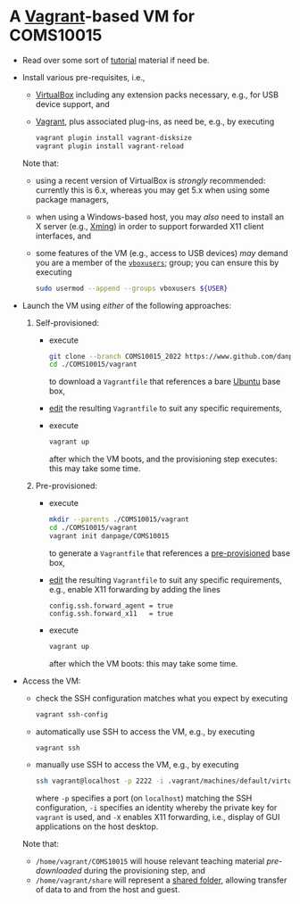 # A [Vagrant](https://www.vagrantup.com)-based VM for COMS10015

<!--- -------------------------------------------------------------------- --->

- Read over some sort of
  [tutorial](https://www.google.com/search?q=vagrant+tutorial)
  material if need be.

- Install various pre-requisites, i.e.,

  - [VirtualBox](https://www.virtualbox.org)
    including any extension packs necessary, e.g., for USB device support,
    and
  - [Vagrant](https://www.vagrantup.com),
    plus associated plug-ins, as need be, e.g., by executing

    ```sh
    vagrant plugin install vagrant-disksize
    vagrant plugin install vagrant-reload
    ```

  Note that:

  - using a recent version of VirtualBox is *strongly* recommended:
    currently this is 6.x, whereas you may get 5.x when using some
    package managers,
  - when using a Windows-based host, you may *also* need to install
    an X server 
    (e.g., [Xming](https://freedesktop.org/wiki/Xming))
    in order to support forwarded X11 client interfaces,
    and
  - some features of the VM
    (e.g., access to USB devices)
    *may* demand you are a member of the
    [`vboxusers`](https://www.virtualbox.org/manual/ch02.html#install-linux-vboxusers);
    group; you can ensure this by executing

    ```sh
    sudo usermod --append --groups vboxusers ${USER}
    ```

- Launch the VM using *either* of the following approaches:

  1. Self-provisioned:

     - execute

       ```sh
       git clone --branch COMS10015_2022 https://www.github.com/danpage/COMS10015.git ./COMS10015
       cd ./COMS10015/vagrant
       ```

       to 
       download
       a `Vagrantfile` 
       that references a
       bare [Ubuntu](https://app.vagrantup.com/ubuntu/boxes/bionic64)
       base box,

     - [edit](https://www.vagrantup.com/docs/vagrantfile) 
       the resulting `Vagrantfile` to suit any specific requirements,

     - execute 

       ```sh
       vagrant up
       ```

       after which the VM boots, and the provisioning step executes:
       this may take some time.

  2. Pre-provisioned:

     - execute

       ```sh
       mkdir --parents ./COMS10015/vagrant
       cd ./COMS10015/vagrant
       vagrant init danpage/COMS10015
       ```

       to 
       generate
       a `Vagrantfile`
       that references a
       [pre-provisioned](https://app.vagrantup.com/danpage/boxes/COMS10015)
       base box,

     - [edit](https://www.vagrantup.com/docs/vagrantfile) 
       the resulting `Vagrantfile` to suit any specific requirements,
       e.g., enable X11 forwarding by adding the lines

       ```
       config.ssh.forward_agent = true
       config.ssh.forward_x11   = true
       ```

     - execute

       ```sh
       vagrant up
       ```

       after which the VM boots:
       this may take some time.

- Access the VM:

  - check the SSH configuration matches what you expect
    by executing

    ```sh
    vagrant ssh-config
    ```

  - automatically
    use SSH to access the VM, e.g.,
    by executing

    ```sh
    vagrant ssh
    ```

  - manually
    use SSH to access the VM, e.g.,
    by executing

    ```sh
    ssh vagrant@localhost -p 2222 -i .vagrant/machines/default/virtualbox/private_key -X
    ```

    where 
    `-p` specifies a port (on `localhost`) matching the SSH configuration,
    `-i` specifies an identity whereby the private key for `vagrant` is used, and
    `-X` enables X11 forwarding, i.e., display of GUI applications on the host desktop.

  Note that:

  - `/home/vagrant/COMS10015`
    will house
    relevant teaching material *pre-downloaded* during the provisioning step,
    and
  - `/home/vagrant/share`
    will represent
    a 
    [shared folder](https://www.virtualbox.org/manual/ch04.html#sharedfolders), 
    allowing transfer of data to and from the host and guest.

<!--- -------------------------------------------------------------------- --->
